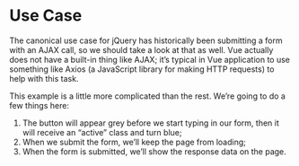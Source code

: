 # Use Case

The canonical use case for jQuery has historically been submitting a form with an AJAX call, so we should take a look at that as well. Vue actually does not have a built-in thing like AJAX; it’s typical in Vue application to use something like Axios (a JavaScript library for making HTTP requests) to help with this task.

This example is a little more complicated than the rest. We’re going to do a few things here:

1. The button will appear grey before we start typing in our form, then it will receive an “active” class and turn blue;
2. When we submit the form, we’ll keep the page from loading;
3. When the form is submitted, we’ll show the response data on the page.

